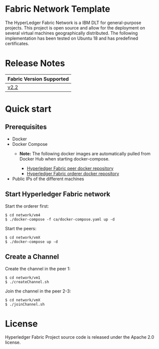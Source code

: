 
<!-- (SPDX-License-Identifier: CC-BY-4.0) -->  <!-- Ensure there is a newline before, and after, this line -->

# Fabric Network Template

The HyperLedger Fabric Network is a IBM DLT for general-purpose projects. This project is open source and allow for the deployment on several virtual machines geographically distributed. The following implementation has been tested on Ubuntu 18 and has predefined certificates.

# Release Notes

| Fabric Version Supported                                         |
| --                                                               |
| [v2.2](https://hyperledger-fabric.readthedocs.io/en/release-2.2) |

# Quick start

## Prerequisites

* Docker
* Docker Compose
  * **Note:**
    The following docker images are automatically pulled from Docker Hub when starting docker-compose.

    * [Hyperledger Fabric peer docker repository](https://hub.docker.com/r/hyperledger/fabric-peer)
    * [Hyperledger Fabric orderer docker repository](https://hub.docker.com/r/hyperledger/fabric-orderer)
* Public IPs of the different machines

## Start Hyperledger Fabric network

Start the orderer first:

  ```
  $ cd network/vm4
  $ ./docker-compose -f ca/docker-compose.yaml up -d
  ```

Start the peers:

  ```
  $ cd network/vmX
  $ ./docker-compose up -d
  ```

## Create a Channel

Create the channel in the peer 1:
  ```
  $ cd network/vm1
  $ ./createChannel.sh
  ```
Join the channel in the peer 2-3:
  ```
  $ cd network/vmX
  $ ./joinChannel.sh
  ```

# License
Hyperledger Fabric Project source code is released under the Apache 2.0 license.